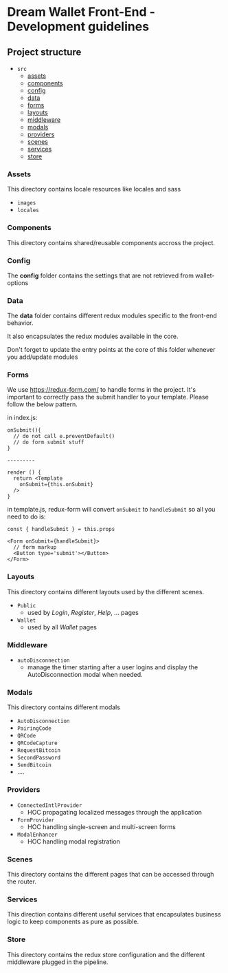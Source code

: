 # Dream Wallet Front-End - Development guidelines

## Project structure

* `src`
  * [assets](#assets)
  * [components](#components)
  * [config](#config)
  * [data](#data)
  * [forms](#forms)
  * [layouts](#layouts)
  * [middleware](#middleware)
  * [modals](#modals)
  * [providers](#providers)
  * [scenes](#scenes)
  * [services](#services)
  * [store](#store)

### Assets

This  directory contains locale resources like locales and sass

* `images`
* `locales`

### Components

This directory contains shared/reusable components accross the project.

### Config

The **config** folder contains the settings that are not retrieved from wallet-options

### Data

The **data** folder contains different redux modules specific to the front-end behavior.

It also encapsulates the redux modules available in the core.

Don't forget to update the entry points at the core of this folder whenever you add/update modules

### Forms

We use <https://redux-form.com/> to handle forms in the project. It's important to correctly pass the submit handler to your template. Please follow the below pattern.

in index.js:
```
onSubmit(){
  // do not call e.preventDefault()
  // do form submit stuff
}

---------

render () {
  return <Template 
    onSubmit={this.onSubmit}
  />
}
```

in template.js, redux-form will convert `onSubmit` to `handleSubmit` so all you need to do is:
```
const { handleSubmit } = this.props

<Form onSubmit={handleSubmit}>
  // form markup
  <Button type='submit'></Button>
</Form>
```

### Layouts

This directory contains different layouts used by the different scenes.

* `Public`
  * used by *Login*, *Register*, *Help*, ... pages
* `Wallet`
  * used by all *Wallet* pages

### Middleware

* `autoDisconnection`
  * manage the timer starting after a user logins and display the AutoDisconnection modal when needed.

### Modals

This directory contains different modals
* `AutoDisconnection`
* `PairingCode`
* `QRCode`
* `QRCodeCapture`
* `RequestBitcoin`
* `SecondPassword`
* `SendBitcoin`
* ....

### Providers

* `ConnectedIntlProvider`
  * HOC propagating localized messages through the application
* `FormProvider`
  * HOC handling single-screen and multi-screen forms
* `ModalEnhancer`
  * HOC handling modal registration

### Scenes

This directory contains the different pages that can be accessed through the router.

### Services

This direction contains different useful services that encapsulates business logic to keep components as pure as possible.

### Store

This directory contains the redux store configuration and the different middleware plugged in the pipeline.
